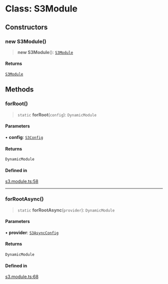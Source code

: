 # Class: S3Module

## Constructors

### new S3Module()

> **new S3Module**(): [`S3Module`](S3Module.md)

#### Returns

[`S3Module`](S3Module.md)

## Methods

### forRoot()

> `static` **forRoot**(`config`): `DynamicModule`

#### Parameters

• **config**: [`S3Config`](../type-aliases/S3Config.md)

#### Returns

`DynamicModule`

#### Defined in

[s3.module.ts:58](https://github.com/LabO8/nestjs-s3/blob/306023e15fcb498533a66fc2f9b000dc61a2bf64/src/s3.module.ts#L58)

***

### forRootAsync()

> `static` **forRootAsync**(`provider`): `DynamicModule`

#### Parameters

• **provider**: [`S3AsyncConfig`](../type-aliases/S3AsyncConfig.md)

#### Returns

`DynamicModule`

#### Defined in

[s3.module.ts:68](https://github.com/LabO8/nestjs-s3/blob/306023e15fcb498533a66fc2f9b000dc61a2bf64/src/s3.module.ts#L68)
